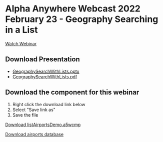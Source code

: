 # Alpha Anywhere Webcast 2022 February 23 - Geography Searching in a List

[Watch Webinar](https://youtu.be/-Bw6Zl6Dq0E)

## Download Presentation
 - [GeographySearchWithLists.pptx](https://github.com/alphaanywhere/Alpha-Anywhere-Webinars/raw/master/2022%2002%2023/GeographSearchWithLists.pptx)
 - [GeographySearchWithLists.pdf](https://github.com/alphaanywhere/Alpha-Anywhere-Webinars/raw/master/2022%2002%2023/GeographSearchWithLists.pdf)

## Download the component for this webinar

1. Right click the download link below
2. Select "Save link as"
3. Save the file

<a id="raw-url" href="https://raw.githubusercontent.com/alphaanywhere/Alpha-Anywhere-Webinars/master/2022%2002%2023/listAirportsDemo.a5wcmp">Download listAirportsDemo.a5wcmp</a>

<a href="https://downloads.alphasoftware.com/a5v11download/airport.zip">Download airports database</a>
